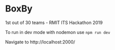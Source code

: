 # BoxBy
1st out of 30 teams - RMIT ITS Hackathon 2019

To run in dev mode with nodemon use
```npm run dev```

Navigate to http://localhost:2000/
